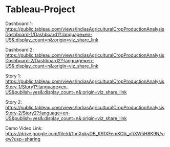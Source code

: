 # Tableau-Project

Dashboard 1:
https://public.tableau.com/views/IndiasAgriculturalCropProductionAnalysisDashboard-1/Dashboard1?:language=en-US&:display_count=n&:origin=viz_share_link

Dashboard 2:
https://public.tableau.com/views/IndiasAgriculturalCropProductionAnalysisDashboard-2/Dashboard2?:language=en-US&:display_count=n&:origin=viz_share_link

Story 1:
https://public.tableau.com/views/IndiasAgriculturalCropProductionAnalysisStory-1/Story1?:language=en-US&publish=yes&:display_count=n&:origin=viz_share_link

Story 2:
https://public.tableau.com/views/IndiasAgriculturalCropProductionAnalysisStory-2/Story2?:language=en-US&publish=yes&:display_count=n&:origin=viz_share_link

Demo Video Link:
https://drive.google.com/file/d/1hnXpkyDB_K9fXFemKClk_vfiXW5H8K9N/view?usp=sharing
